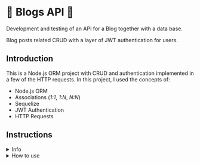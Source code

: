 # :newspaper: Blogs API :newspaper:
 Development and testing of an API for a Blog together with a data base.
 
 Blog posts related CRUD with a layer of JWT authentication  for users.
 
 ## Introduction
 
 This is a Node.js ORM project with CRUD and authentication implemented in a few of the HTTP requests. In this project, I used the concepts of:
 
 - Node.js ORM
 - Associations (*1:1*, *1:N*, *N:N*)
 - Sequelize
 - JWT Authentication
 - HTTP Requests
 
 ## Instructions
 <details><summary>Info</summary>
 
 **Routes and Methods**
 
 - /login
   - `POST`.
 - /user 
   - `POST`, `GET`, `DELETE`.
 - /categories
   - `POST`, `GET`.
 - /post
    - `POST`, `GET`, `PUT`, `DELETE`.
    
 **Request JSON Bodies**
 
 - Login route:
   - `POST`
   ```
   {
     "email": "lewishamilton@gmail.com",
     "password": "123456"
   }
   ```
 - User route:
   - `POST`
   ```
   {
    "displayName": "Brett Wiltshire",
    "email": "brett@email.com",
    "password": "123456",
    "image": "http://4.bp.blogspot.com/_YA50adQ-7vQ/S1gfR_6ufpI/AAAAAAAAAAk/1ErJGgRWZDg/S45/brett.png"
   }
   ```
 - Categories route:
   - `POST`
   ```
   {
    "name": "Typescript"
   }
   ```
 - Post route:
   - `POST`
   ```
   {
     "title": "Latest updates, August 1st",
     "content": "The whole text for the blog post goes here in this key",
     "categoryIds": [1, 2]
   }
   ```
   - `PUT`
   ```
   {
     "title": "Latest updates, August 1st",
     "content": "The whole text for the blog post goes here in this key"
   }
   ```

**Available scripts:**

 - [x] `npm run start`
   - Start the application.
 - [x] `npm rum drop`
   -  Delete the database.
 - [x] `npm run prestart`
   - Create the database and generate tables.
 - [x] `npm run seed`
   - Insert data and populate the database.
 - [ ] `npm run duck`
   - Creates a duck :hatching_chick:
 
 *There are more scripts available, you can explore the package.json file to find about them :mag:*
 </details>
 <details><summary>How to use</summary>
 
 - Set up your environment variables according to your own settings and change the `.env.example` file to `.env`, here's a mock model of it:
 ```
   #### SERVER VARS
   NODE_ENV=development
   API_PORT=3000

   #### DATABASE VARS
   MYSQL_HOST=localhost
   MYSQL_PORT=3306
   MYSQL_DB_NAME=blogs-api
   MYSQL_USER=root
   MYSQL_PASSWORD=password

   #### SECRECT VARS
   JWT_SECRET=suaSenhaSecreta
 ```
 
 - Start the applications using either `npm start` or `npm run start`.
 
 :no_entry: Note that without the database and tables being created and populated with the data through the commands listed above in the info section you won't be able to test the HTTP methods with your API platform (Postman or Thunder Client for an example). :no_entry:
 
 </details>
